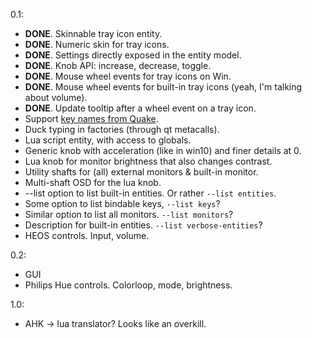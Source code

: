0.1:
* **DONE**. Skinnable tray icon entity.
* **DONE**. Numeric skin for tray icons.
* **DONE**. Settings directly exposed in the entity model.
* **DONE**. Knob API: increase, decrease, toggle.
* **DONE**. Mouse wheel events for tray icons on Win. 
* **DONE**. Mouse wheel events for built-in tray icons (yeah, I'm talking about volume).
* **DONE**. Update tooltip after a wheel event on a tray icon.
* Support [key names from Quake](https://github.com/id-Software/Quake/blob/master/WinQuake/keys.c).
* Duck typing in factories (through qt metacalls).
* Lua script entity, with access to globals.
* Generic knob with acceleration (like in win10) and finer details at 0.
* Lua knob for monitor brightness that also changes contrast.
* Utility shafts for (all) external monitors & built-in monitor.
* Multi-shaft OSD for the lua knob.
* --list option to list built-in entities. Or rather `--list entities`.
* Some option to list bindable keys, `--list keys`?
* Similar option to list all monitors. `--list monitors`?
* Description for built-in entities. `--list verbose-entities`?
* HEOS controls. Input, volume.

0.2:
* GUI
* Philips Hue controls. Colorloop, mode, brightness.

1.0:
* AHK -> lua translator? Looks like an overkill.
